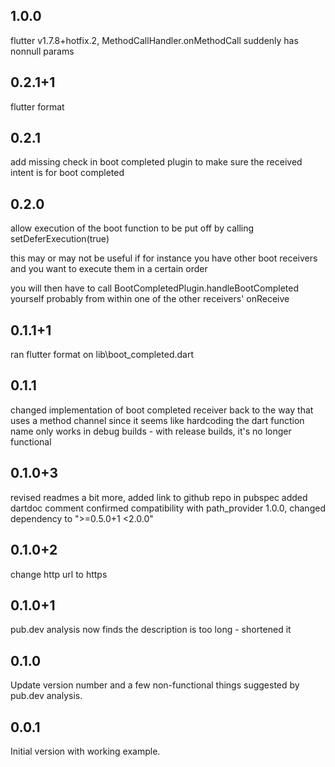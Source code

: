 ## 1.0.0

flutter v1.7.8+hotfix.2, MethodCallHandler.onMethodCall suddenly has nonnull params

## 0.2.1+1

flutter format

## 0.2.1

add missing check in boot completed plugin
to make sure the received intent is for boot completed

## 0.2.0

allow execution of the boot function to be put off
by calling setDeferExecution(true)

this may or may not be useful
if for instance you have other boot receivers
and you want to execute them in a certain order

you will then have to call BootCompletedPlugin.handleBootCompleted yourself
probably from within one of the other receivers' onReceive

## 0.1.1+1

ran flutter format on lib\boot_completed.dart

## 0.1.1

changed implementation of boot completed receiver
back to the way that uses a method channel
since it seems like hardcoding the dart function name
only works in debug builds - with release builds, it's no longer functional

## 0.1.0+3

revised readmes a bit more, added link to github repo in pubspec
added dartdoc comment
confirmed compatibility with path_provider 1.0.0, changed dependency to ">=0.5.0+1 <2.0.0"

## 0.1.0+2

change http url to https

## 0.1.0+1

pub.dev analysis now finds the description is too long - shortened it

## 0.1.0

Update version number and a few non-functional things suggested by pub.dev analysis.

## 0.0.1

Initial version with working example.